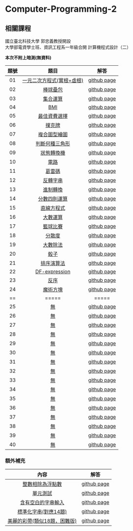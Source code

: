 # Computer-Programming-2

## 相關課程
國立臺北科技大學 郭忠義教授開設  
大學部電資學士班、資訊工程系一年級合開 計算機程式設計（二）

**本次不附上暗測(無資料)**

題號 | 題目 | 解答 |
|:--------:|:-------:|:--------:|
| 01 | [一元二次方程式(實根+虛根)](/01/README.md) | [github page](/01) |
| 02 | [棒球壘包](/02/README.md) | [github page](/02) |
| 03 | [集合運算](/03/README.md) | [github page](/03) |
| 04 | [BMI](/04/README.md) | [github page](/04) |
| 05 | [最佳資費選擇](/05/README.md) | [github page](/05) |
| 06 | [撲克牌](/06/README.md) | [github page](/06) |
| 07 | [複合圖型繪圖](/07/README.md) | [github page](/07) |
| 08 | [判斷何種三角形](/08/README.md) | [github page](/08) |
| 09 | [狀態轉換機](/09/README.md) | [github page](/09) |
| 10 | [電路](/10/README.md) | [github page](/10) |
| 11 | [葛雷碼](/11/README.md) | [github page](/11) |
| 12 | [反轉字串](/12/README.md) | [github page](/12) |
| 13 | [進制轉換](/13/README.md) | [github page](/13) |
| 14 | [分數四則運算](/14/README.md) | [github page](/14) |
| 15 | [直線方程式](/15/README.md) | [github page](/15) |
| 16 | [大數運算](/16/README.md) | [github page](/16) |
| 17 | [籃球比賽](/17/README.md) | [github page](/17) |
| 18 | [分散度](/18/README.md) | [github page](/18) |
| 19 | [大數除法](/19/README.md) | [github page](/19) |
| 20 | [骰子](/20/README.md) | [github page](/20) |
| 21 | [排序演算法](/21/README.md) | [github page](/21) |
| 22 | [DF-expression](/22/README.md) | [github page](/22) |
| 23 | [反序](/23/README.md) | [github page](/23) |
| 24 | [魔術方塊](/24/README.md) | [github page](/24) |
| == | ===== | ===== |
| 25 | [無](/25/README.md) | [github page](/25) |
| 26 | [無](/26/README.md) | [github page](/26) |
| 27 | [無](/27/README.md) | [github page](/27) |
| 28 | [無](/28/README.md) | [github page](/28) |
| 29 | [無](/29/README.md) | [github page](/29) |
| 30 | [無](/30/README.md) | [github page](/30) |
| 31 | [無](/31/README.md) | [github page](/31) |
| 32 | [無](/32/README.md) | [github page](/32) |
| 33 | [無](/33/README.md) | [github page](/33) |
| 34 | [無](/34/README.md) | [github page](/34) |
| 35 | [無](/35/README.md) | [github page](/35) |
| 36 | [無](/36/README.md) | [github page](/36) |
| 37 | [無](/37/README.md) | [github page](/37) |
| 38 | [無](/38/README.md) | [github page](/38) |
| 39 | [無](/39/README.md) | [github page](/39) |
| 40 | [無](/40/README.md) | [github page](/40) |

### 額外補充
內容 | 解答 |
|:--------:|:-------:|
| [整數相除為浮點數](/int_to_double/README.md) | [github page](/int_to_double) |
| [單元測試](/Unit-Test/README.md) | [github page](/Unit-Test) |
| [含有空白的字串輸入](/string_with_space/README.md) | [github page](/string_with_space) |
| [標準化字串(對應14題)](/sscanf/README.md) | [github page](/sscanf) |
| [美麗的彩帶(類似18題，困難版)](/e289/README.md) | [github page](/e289) |
